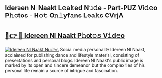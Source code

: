 ## Idereen Nl Naakt L𝚎a𝚔ed N𝚞𝚍e - Part-PUZ Vi𝚍𝚎o P𝚑𝚘tos - H𝚘𝚝 O𝚗𝚕yf𝚊ns L𝚎a𝚔s CVrjA

# <h2><a href="http://kf01per.oniu.top/?m=Idereen+Nl+Naakt">🔗👉 🔴 Idereen Nl Naakt P𝚑ot𝚘𝚜 V𝚒d𝚎o</a></h2>

[![Idereen Nl Naakt Nu𝚍e𝚜](https://i.imgur.com/0qMVB7G.gif)](http://kf01per.oniu.top/?m=Idereen+Nl+Naakt)
Social media personality Idereen Nl Naakt, acclaimed for publishing dance and lifestyle material, consisting of presentations and personal blogs. Idereen Nl Naakt's public image is marked by its open and sincere demeanor, but the complexities of his personal life remain a source of intrigue and fascination.  
